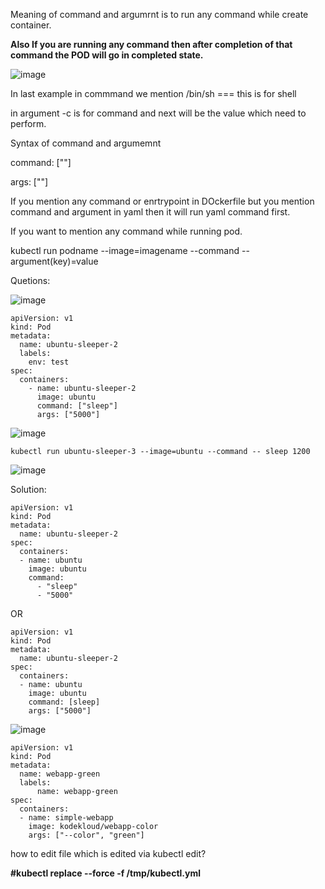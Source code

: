Meaning of command and argumrnt is to run any command while create container.

**Also If you are running any command then after completion of that command the POD will go in completed state.**

![image](https://github.com/Khushang49/90DaysofKubernetes/assets/95266353/aabbe1fc-c161-4a4a-8960-cd522089a40c)

In last example in commmand we mention /bin/sh === this is for shell

in argument -c is for command and next will be the value which need to perform.

Syntax of command and argumemnt

command: [""]

args: [""]

If you mention any command or enrtrypoint in DOckerfile but you mention command and argument in yaml then it will run yaml command first.

If you want to mention any command while running pod.

kubectl run podname --image=imagename --command -- argument(key)=value



Quetions:

![image](https://github.com/Khushang49/90DaysofKubernetes/assets/95266353/9ea870eb-286a-4d79-ac2a-0b0f4a82620b)

```
apiVersion: v1
kind: Pod
metadata: 
  name: ubuntu-sleeper-2
  labels: 
    env: test
spec: 
  containers: 
    - name: ubuntu-sleeper-2
      image: ubuntu
      command: ["sleep"]
      args: ["5000"]
```

![image](https://github.com/Khushang49/90DaysofKubernetes/assets/95266353/84d84a06-f5bc-47ed-b0f2-0ceda414490b)

```
kubectl run ubuntu-sleeper-3 --image=ubuntu --command -- sleep 1200
```

![image](https://github.com/Khushang49/90DaysofKubernetes/assets/95266353/52345de1-b6a2-4aee-a6f6-e277dea19ffc)


Solution: 

````
apiVersion: v1 
kind: Pod 
metadata:
  name: ubuntu-sleeper-2 
spec:
  containers:
  - name: ubuntu
    image: ubuntu
    command:
      - "sleep"
      - "5000"
`````   

OR

```
apiVersion: v1 
kind: Pod 
metadata:
  name: ubuntu-sleeper-2 
spec:
  containers:
  - name: ubuntu
    image: ubuntu
    command: [sleep]
    args: ["5000"]
```


![image](https://github.com/Khushang49/90DaysofKubernetes/assets/95266353/ed487561-c7e3-46bd-8903-09d0fa468637)

```
apiVersion: v1 
kind: Pod 
metadata:
  name: webapp-green
  labels:
      name: webapp-green 
spec:
  containers:
  - name: simple-webapp
    image: kodekloud/webapp-color
    args: ["--color", "green"]
```


how to edit file which is edited via kubectl edit?

**#kubectl replace --force -f /tmp/kubectl.yml**

